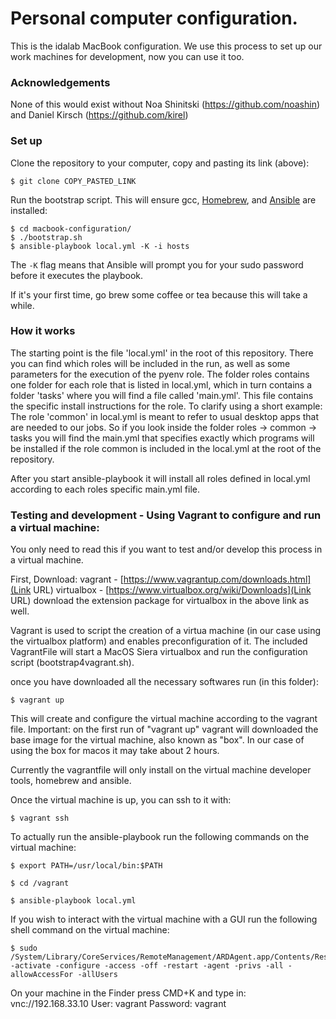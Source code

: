 # Personal computer configuration.

This is the idalab MacBook configuration. We use this process to set up our work machines for development, now you can use it too.

### Acknowledgements

None of this would exist without Noa Shinitski (https://github.com/noashin) and Daniel Kirsch (https://github.com/kirel)

### Set up

Clone the repository to your computer, copy and pasting its link (above):

    $ git clone COPY_PASTED_LINK

Run the bootstrap script. This will ensure gcc,
[Homebrew](http://brew.sh/), and [Ansible](http://docs.ansible.com/) are
installed:

    $ cd macbook-configuration/
    $ ./bootstrap.sh
    $ ansible-playbook local.yml -K -i hosts

The `-K` flag means that Ansible will prompt you for your sudo password
before it executes the playbook.

If it's your first time, go brew some coffee or tea because this will take a while.


### How it works

The starting point is the file 'local.yml' in the root of this repository. There you can find which roles will be included in the run, as well as some parameters for the execution of the pyenv role. The folder roles contains one folder for each role that is listed in local.yml, which in turn contains a folder 'tasks' where you will find a file called 'main.yml'. This file contains the specific install instructions for the role.
To clarify using a short example: The role 'common' in local.yml is meant to refer to usual desktop apps that are needed to our jobs. So if you look inside the folder roles -> common -> tasks you will find the main.yml that specifies exactly which programs will be installed if the role common is included in the local.yml at the root of the repository.

After you start ansible-playbook it will install all roles defined in local.yml according to each roles specific main.yml file.


### Testing and development - Using Vagrant to configure and run a virtual machine:

You only need to read this if you want to test and/or develop this process in a virtual machine.

First, Download:
	vagrant - [https://www.vagrantup.com/downloads.html](Link URL)
	virtualbox - [https://www.virtualbox.org/wiki/Downloads](Link URL)
	download the extension package for virtualbox in the above link as well.

Vagrant is used to script the creation of a virtua machine (in our case using the virtualbox platform) and enables preconfiguration of it.
The included VagrantFile will start a MacOS Siera virtualbox and run the configuration script (bootstrap4vagrant.sh).

once you have downloaded all the necessary softwares run (in this folder):

    $ vagrant up

This will create and configure the virtual machine according to the vagrant file.
Important: on the first run of "vagrant up" vagrant will downloaded the base image for the virtual machine, also known as "box".
In our case of using the box for macos it may take about 2 hours.

Currently the vagrantfile will only install on the virtual machine developer tools, homebrew and ansible.

Once the virtual machine is up, you can ssh to it with:

    $ vagrant ssh

To actually run the ansible-playbook run the following commands on the virtual machine:

    $ export PATH=/usr/local/bin:$PATH

    $ cd /vagrant

    $ ansible-playbook local.yml

If you wish to interact with the virtual machine with a GUI run the following shell command on the virtual machine:

    $ sudo /System/Library/CoreServices/RemoteManagement/ARDAgent.app/Contents/Resources/kickstart -activate -configure -access -off -restart -agent -privs -all -allowAccessFor -allUsers

On your machine in the Finder press CMD+K and type in:
vnc://192.168.33.10
User: vagrant
Password: vagrant

